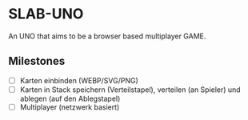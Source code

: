# SLAB-UNO

An UNO that aims to be a browser based multiplayer GAME.

## Milestones

- [ ] Karten einbinden (WEBP/SVG/PNG)
- [ ] Karten in Stack speichern (Verteilstapel), verteilen (an Spieler) und ablegen (auf den Ablegstapel)
- [ ] Multiplayer (netzwerk basiert)
